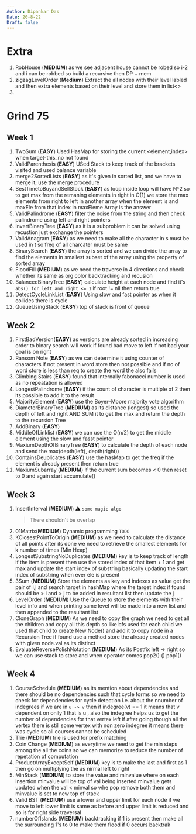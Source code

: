 ```yaml
---
Author: Dipankar Das
Date: 20-8-22
Draft: false
---
```


# Extra

1. RobHouse (**MEDIUM**) as we see adjacent house cannot be robed so i-2 and i can be robbed so build a recursive then DP + mem
2. zigzagLevelOrder (**Medium**) Extract the all nodes with their level labled and then extra elements based on their level and store them in list<>
3. 

# Grind 75

## Week 1

1. TwoSum (**EASY**) Used HasMap for storing the current <element,index> when target-this_no not found
2. ValidParenthesis (**EASY**) USed Stack to keep track of the brackets visited and used balance variable
3. merge2SortedLists (**EASY**) as it's given in sorted list, and we have to merge it; use the merge procedure
4. BestTimetoBuyandSellStock (**EASY**) as loop inside loop will have N^2 so to get max from the remaning elements in right in O(1)
            we store the max elements from right to left in another array when the element is and maxEle from that index in maxEleme Array is the answer
5. ValidPalindrome (**EASY**) filter the noise from the string and then check palindrome using left and right pointers
6. InvertBinaryTree (**EASY**) as it is a subproblem it can be solved using recustion just exchange the pointers
7. ValidAnagram (**EASY**) as we need to make all the character in s must be used in t so freq of all charcater must be same
8. BinarySearch (**EASY**) the array is sorted and we can divide the array to find the elements in smallest subset of the array using the property of sorted array
9. FloodFill (**MEDIUM**) as we need the traverse in 4 directions and check whether its same as org color backtracking and recusion
10. BalancedBinaryTree (**EASY**) calculate height at each node and find it's `abs() for left and right <= 1` if root != nil then return true
11. DetectCycleLinkList (**EASY**) Using slow and fast pointer as when it collides there is cycle
12. QueueUsingStack (**EASY**) top of stack is front of queue

## Week 2

1. FirstBadVersion(**EASY**) as versions are already sorted in increasing order to binary search will work if found bad move to left if not bad your goal is on right
2. Ransom Note (**EASY**) as we can determine it using counter of characters if not present in word store then not possible and if no of word store is less than req to create the word the also fails
3. Climbing Stairs (**EASY**) found that internally fabonacci number is used as no repeatation is allowed
4. LongestPalindrome (**EASY**) if the count of character is multiple of 2 then its possible to add it to the result
5. MajorityElement (**EASY**) use the Boyer–Moore majority vote algorithm
6. DiameterBinaryTree (**MEDIUM**) as its distance (longest) so used the depth of left and right AND SUM it to get the max 
and return the depth to the recursion Tree
7. AddBinary (**EASY**)
8. MiddleOfLinklist (**EASY**) we can use the O(n/2) to get the middle element using the slow and fasst pointer
9. MaxiumDepthOfBinaryTree (**EASY**) to calculate the depth of each node and send the max(depth(left), depth(right))
10. ContainsDeuplicates (**EASY**) use the hasMap to get the freq if the element is already present then return true
11. MaxiumSubarray (**MEDIUM**) if the current sum becomes < 0 then reset to 0 and again start accumulate()

## Week 3

1. InsertInterval (**MEDIUM**) :warning: `some magic algo`
    > There shouldn't be overlap
2. 01Matrix(**MEDIUM**) Dynamic programming `TODO`
3. KClosestPointToOrigin (**MEDIUM**) as we need to calculate the distance of all points after its done we need to retrieve the smallest elements for k number of times (Min Heap)
4. LongestSubstringNoDuplicates (**MEDIUM**) key is to keep track of length if the item is present then use the stored index of that item  + 1 and get max and update the start index of substring
    basically updating the start index of substring when ever ele is present
5. 3Sum (**MEDIUM**) Store the elements as key and indexes as value get the pair of i,j and search target in hashMap 
where the target index if found should be > i and > j to be added in resultant list then update the j
6. LevelOrder (**MEDIUM**) Use the Queue to store the elements with their level info and when printing same level will be made into a new list and then appended to the resultant list
7. CloneGraph (**MEDIUM**) As we need to copy the graph we need to get all the children and copy all this depth so
like bfs used for each child we used that child to create New Node() and add it to copy node in a Recursion Tree
if found use a method store the already created nodes with given node.val as its distinct
8. EvaluateReversePolishNotation (**MEDIUM**) As its Postfix left -> right so we can use stack to store and when operator comes pop2() () pop1()

## Week 4

1. CourseSchedule (**MEDIUM**) as its mention about dependencies and there should be no dependencies such that cycle forms so we need to check for dependencies for cycle detection i.e. about the nnumber of indegrees if we are in `u -> v` then if indegree(v) == 1 it means that v dependent on onlly 1 that is u , also the indegree helps us to get the number of dependencies for that vertex left if after going though all the vertex there is still some vertex with non zero indegree it means there was cycle so all courses cannot be scheduled
2. Trie (**MEDIUM**) trie is used for prefix matching 
3. Coin Change (**MEDIUM**) as everytime we need to get the min steps among the all the coins so we can memorize to reduce the number of repetation of computation
4. ProductArrayExceptSelf (**MEDIUM**) key is to make the last and first as 1 then go on multiplying the as nirmal left to right
5. MinStack (**MEDIUM**) to store the value and minvalue where on each insertion minvalue will be top of val being inserted minvalue gets updated when the val < minval
so whe pop remove both them and minvalue is set to new top of stack
6. Valid BST (**MEDIUM**) use a lower and upper limit for each node if we move to left lower limit is same as before and upper limit is reduced and so is for right side traversal
7. numberOfIslands (**MEDIUM**) backtracking if 1 is present then make all the surrounding 1's to 0 to make them flood if 0 occurs backtrak

